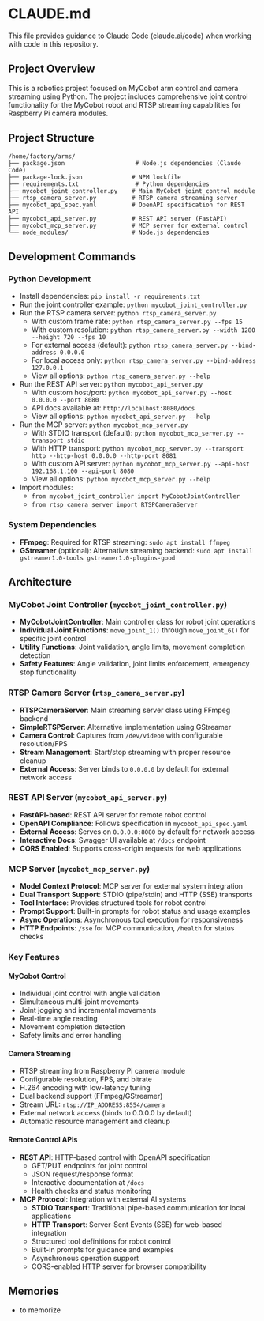 # CLAUDE.md

This file provides guidance to Claude Code (claude.ai/code) when working with code in this repository.

## Project Overview

This is a robotics project focused on MyCobot arm control and camera streaming using Python. The project includes comprehensive joint control functionality for the MyCobot robot and RTSP streaming capabilities for Raspberry Pi camera modules.

## Project Structure

```
/home/factory/arms/
├── package.json                    # Node.js dependencies (Claude Code)
├── package-lock.json              # NPM lockfile
├── requirements.txt                # Python dependencies
├── mycobot_joint_controller.py    # Main MyCobot joint control module
├── rtsp_camera_server.py          # RTSP camera streaming server
├── mycobot_api_spec.yaml          # OpenAPI specification for REST API
├── mycobot_api_server.py          # REST API server (FastAPI)
├── mycobot_mcp_server.py          # MCP server for external control
└── node_modules/                  # Node.js dependencies
```

## Development Commands

### Python Development
- Install dependencies: `pip install -r requirements.txt`
- Run the joint controller example: `python mycobot_joint_controller.py`
- Run the RTSP camera server: `python rtsp_camera_server.py`
  - With custom frame rate: `python rtsp_camera_server.py --fps 15`
  - With custom resolution: `python rtsp_camera_server.py --width 1280 --height 720 --fps 10`
  - For external access (default): `python rtsp_camera_server.py --bind-address 0.0.0.0`
  - For local access only: `python rtsp_camera_server.py --bind-address 127.0.0.1`
  - View all options: `python rtsp_camera_server.py --help`
- Run the REST API server: `python mycobot_api_server.py`
  - With custom host/port: `python mycobot_api_server.py --host 0.0.0.0 --port 8080`
  - API docs available at: `http://localhost:8080/docs`
  - View all options: `python mycobot_api_server.py --help`
- Run the MCP server: `python mycobot_mcp_server.py`
  - With STDIO transport (default): `python mycobot_mcp_server.py --transport stdio`
  - With HTTP transport: `python mycobot_mcp_server.py --transport http --http-host 0.0.0.0 --http-port 8081`
  - With custom API server: `python mycobot_mcp_server.py --api-host 192.168.1.100 --api-port 8080`
  - View all options: `python mycobot_mcp_server.py --help`
- Import modules:
  - `from mycobot_joint_controller import MyCobotJointController`
  - `from rtsp_camera_server import RTSPCameraServer`

### System Dependencies
- **FFmpeg**: Required for RTSP streaming: `sudo apt install ffmpeg`
- **GStreamer** (optional): Alternative streaming backend: `sudo apt install gstreamer1.0-tools gstreamer1.0-plugins-good`

## Architecture

### MyCobot Joint Controller (`mycobot_joint_controller.py`)
- **MyCobotJointController**: Main controller class for robot joint operations
- **Individual Joint Functions**: `move_joint_1()` through `move_joint_6()` for specific joint control
- **Utility Functions**: Joint validation, angle limits, movement completion detection
- **Safety Features**: Angle validation, joint limits enforcement, emergency stop functionality

### RTSP Camera Server (`rtsp_camera_server.py`)
- **RTSPCameraServer**: Main streaming server class using FFmpeg backend
- **SimpleRTSPServer**: Alternative implementation using GStreamer
- **Camera Control**: Captures from `/dev/video0` with configurable resolution/FPS
- **Stream Management**: Start/stop streaming with proper resource cleanup
- **External Access**: Server binds to `0.0.0.0` by default for external network access

### REST API Server (`mycobot_api_server.py`)
- **FastAPI-based**: REST API server for remote robot control
- **OpenAPI Compliance**: Follows specification in `mycobot_api_spec.yaml`
- **External Access**: Serves on `0.0.0.0:8080` by default for network access
- **Interactive Docs**: Swagger UI available at `/docs` endpoint
- **CORS Enabled**: Supports cross-origin requests for web applications

### MCP Server (`mycobot_mcp_server.py`)
- **Model Context Protocol**: MCP server for external system integration
- **Dual Transport Support**: STDIO (pipe/stdin) and HTTP (SSE) transports
- **Tool Interface**: Provides structured tools for robot control
- **Prompt Support**: Built-in prompts for robot status and usage examples
- **Async Operations**: Asynchronous tool execution for responsiveness
- **HTTP Endpoints**: `/sse` for MCP communication, `/health` for status checks

### Key Features

#### MyCobot Control
- Individual joint control with angle validation
- Simultaneous multi-joint movements
- Joint jogging and incremental movements
- Real-time angle reading
- Movement completion detection
- Safety limits and error handling

#### Camera Streaming
- RTSP streaming from Raspberry Pi camera module
- Configurable resolution, FPS, and bitrate
- H.264 encoding with low-latency tuning
- Dual backend support (FFmpeg/GStreamer)
- Stream URL: `rtsp://IP_ADDRESS:8554/camera`
- External network access (binds to 0.0.0.0 by default)
- Automatic resource management and cleanup

#### Remote Control APIs
- **REST API**: HTTP-based control with OpenAPI specification
  - GET/PUT endpoints for joint control
  - JSON request/response format
  - Interactive documentation at `/docs`
  - Health checks and status monitoring
- **MCP Protocol**: Integration with external AI systems
  - **STDIO Transport**: Traditional pipe-based communication for local applications
  - **HTTP Transport**: Server-Sent Events (SSE) for web-based integration
  - Structured tool definitions for robot control
  - Built-in prompts for guidance and examples
  - Asynchronous operation support
  - CORS-enabled HTTP server for browser compatibility

## Memories
- to memorize
